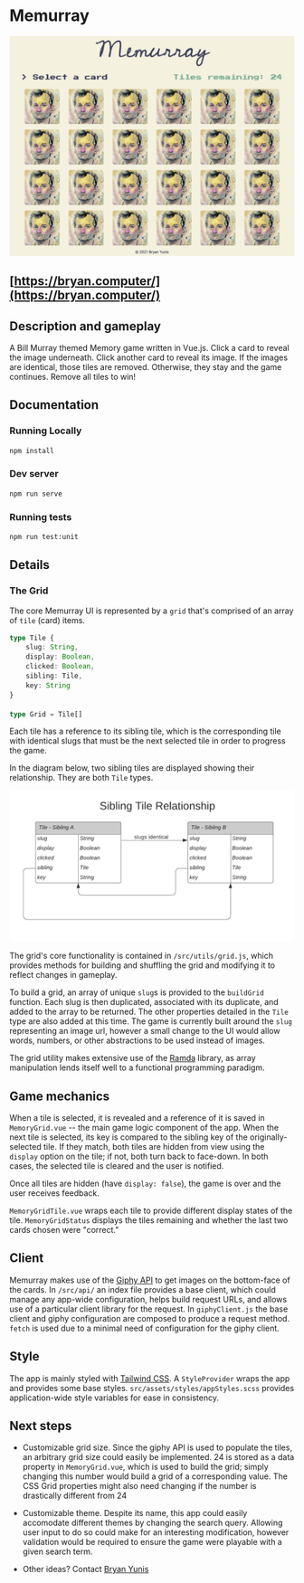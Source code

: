 # Memurray

[![Memurray Screenshot](./memurray-screen.png)](https://bryan.computer)


## [https://bryan.computer/](https://bryan.computer/)

## Description and gameplay

A Bill Murray themed Memory game written in Vue.js. Click a card to reveal the image underneath. Click another card to reveal its image. If the images are identical, those tiles are removed. Otherwise, they stay and the game continues. Remove all tiles to win!

## Documentation

### Running Locally

```sh
npm install
```

### Dev server

```sh
npm run serve
```

### Running tests

```sh
npm run test:unit
```

## Details

### The Grid

The core Memurray UI is represented by a `grid` that's comprised of an array of `tile` (card) items.

```ts
type Tile {
    slug: String,
    display: Boolean,
    clicked: Boolean,
    sibling: Tile,
    key: String
}

type Grid = Tile[]
```

Each tile has a reference to its sibling tile, which is the corresponding tile with identical slugs that must be the next selected tile in order to progress the game.

In the diagram below, two sibling tiles are displayed showing their relationship. They are both `Tile` types.

![Sibling Tile Relationship](./sibling-tile-diagram.png)

The grid's core functionality is contained in `/src/utils/grid.js`, which provides methods for building and shuffling the grid and modifying it to reflect changes in gameplay.

To build a grid, an array of unique `slug`s is provided to the `buildGrid` function. Each slug is then duplicated, associated with its duplicate, and added to the array to be returned. The other properties detailed in the `Tile` type are also added at this time. The game is currently built around the `slug` representing an image url, however a small change to the UI would allow words, numbers, or other abstractions to be used instead of images.

The grid utility makes extensive use of the [Ramda](https://ramdajs.com/) library, as array manipulation lends itself well to a functional programming paradigm.

## Game mechanics

When a tile is selected, it is revealed and a reference of it is saved in `MemoryGrid.vue` -- the main game logic component of the app. When the next tile is selected, its key is compared to the sibling key of the originally-selected tile. If they match, both tiles are hidden from view using the `display` option on the tile; if not, both turn back to face-down. In both cases, the selected tile is cleared and the user is notified.

Once all tiles are hidden (have `display: false`), the game is over and the user receives feedback.

`MemoryGridTile.vue` wraps each tile to provide different display states of the tile. `MemoryGridStatus` displays the tiles remaining and whether the last two cards chosen were "correct."

## Client

Memurray makes use of the [Giphy API](https://developers.giphy.com/) to get images on the bottom-face of the cards. In `/src/api/` an index file provides a base client, which could manage any app-wide configuration, helps build request URLs, and allows use of a particular client library for the request. In `giphyClient.js` the base client and giphy configuration are composed to produce a request method. `fetch` is used due to a minimal need of configuration for the giphy client.

## Style

The app is mainly styled with [Tailwind CSS](https://tailwindcss.com/). A `StyleProvider` wraps the app and provides some base styles. `src/assets/styles/appStyles.scss` provides application-wide style variables for ease in consistency.

## Next steps

* Customizable grid size. Since the giphy API is used to populate the tiles, an arbitrary grid size could easily be implemented. 24 is stored as a data property in `MemoryGrid.vue`, which is used to build the grid; simply changing this number would build a grid of a corresponding value. The CSS Grid properties might also need changing if the number is drastically different from 24

* Customizable theme. Despite its name, this app could easily accomodate different themes by changing the search query. Allowing user input to do so could make for an interesting modification, however validation would be required to ensure the game were playable with a given search term.

* Other ideas? Contact [Bryan Yunis](https://github.com/bry-an/)